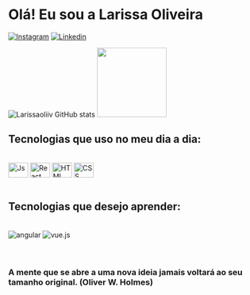 # Olá! Eu sou a Larissa Oliveira
[![Instagram](https://img.shields.io/badge/Instagram-E4405F?style=for-the-badge&logo=instagram&logoColor=white)](https://www.instagram.com/Larissaoliiv/)
[![Linkedin](https://img.shields.io/badge/LinkedIn-0077B5?style=for-the-badge&logo=linkedin&logoColor=white)](https://www.linkedin.com/in/larissa-oliveira-a1a794235/)

![Larissaoliiv GitHub stats](https://github-readme-stats.vercel.app/api?username=Larissaoliiv&show_icons=true&theme=dracula)
<img height="140em" src="https://github-readme-stats.vercel.app/api/top-langs/?username=Larissaoliiv&layout=compact&langs_count=7&theme=dracula"/>


## Tecnologias que uso no meu dia a dia:

<div style="display: inline_block"><br>
  <img align="center" alt="Js" height="30" width="40" src="https://devicon-website.vercel.app/api/javascript/original.svg">
  <img align="center" alt="React" height="30" width="40" src="https://devicon-website.vercel.app/api/react/original-wordmark.svg">
  <img align="center" alt="HTML" height="30" width="40" src="https://devicon-website.vercel.app/api/html5/plain-wordmark.svg">
  <img align="center" alt="CSS" height="30" width="40" src="https://devicon-website.vercel.app/api/css3/plain-wordmark.svg">
</div><br>

## Tecnologias que desejo aprender: 

<div><br>
    <img align="center" alt="angular" src="https://img.shields.io/badge/Angular-DD0031?style=for-the-badge&logo=angular&logoColor=white">
    <img align="center" alt="vue.js" src="https://img.shields.io/badge/Vue.js-35495E?style=for-the-badge&logo=vue.js&logoColor=4FC08D">
</div><br><br>

### A mente que se abre a uma nova ideia jamais voltará ao seu tamanho original. (Oliver W. Holmes)
